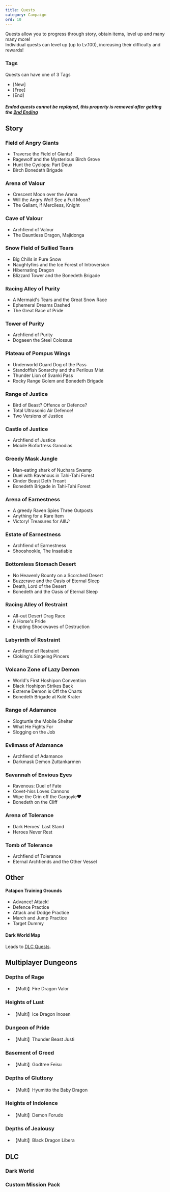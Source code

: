 ```yaml
---
title: Quests
category: Campaign
ord: 10
---
```


Quests allow you to progress through story, obtain items, level up and many many more!<br>
Individual quests can level up (up to Lv.100), increasing their difficulty and rewards!<br>

<section id="tags">

### Tags

Quests can have one of 3 Tags

- [New]
- [Free]
- [End]

##### Ended quests cannot be replayed, this property is removed after getting the [2nd Ending](./endings#bonus-2)

</section>

<section id="story">

## Story

### Field of Angry Giants

- Traverse the Field of Giants!
- Ragewolf and the Mysterious Birch Grove
- Hunt the Cyclops: Part Deux
- Birch Bonedeth Brigade

### Arena of Valour

- Crescent Moon over the Arena
- Will the Angry Wolf See a Full Moon?
- The Gallant, if Merciless, Knight

### Cave of Valour

- Archfiend of Valour
- The Dauntless Dragon, Majidonga

### Snow Field of Sullied Tears

- Big Chills in Pure Snow
- Naughtyfins and the Ice Forest of Introversion
- Hibernating Dragon
- Blizzard Tower and the Bonedeth Brigade

### Racing Alley of Purity

- A Mermaid's Tears and the Great Snow Race
- Ephemeral Dreams Dashed
- The Great Race of Pride

### Tower of Purity

- Archfiend of Purity
- Dogaeen the Steel Colossus

### Plateau of Pompus Wings

- Underworld Guard Dog of the Pass
- Standoffish Sonarchy and the Perilous Mist
- Thunder Lion of Svanki Pass
- Rocky Range Golem and Bonedeth Brigade

### Range of Justice

- Bird of Beast? Offence or Defence?
- Total Ultrasonic Air Defence!
- Two Versions of Justice

### Castle of Justice

- Archfiend of Justice
- Mobile Biofortress Ganodias

### Greedy Mask Jungle

- Man-eating shark of Nuchara Swamp
- Duel with Ravenous in Tahi-Tahi Forest
- Cinder Beast Deth Treant
- Bonedeth Brigade in Tahi-Tahi Forest

### Arena of Earnestness

- A greedy Raven Spies Three Outposts
- Anything for a Rare Item
- Victory! Treasures for All!♪

### Estate of Earnestness

- Archfiend of Earnestness
- Shooshookle, The Insatiable

### Bottomless Stomach Desert

- No Heavenly Bounty on a Scorched Desert
- Buzzcrave and the Oasis of Eternal Sleep
- Death, Lord of the Desert
- Bonedeth and the Oasis of Eternal Sleep

### Racing Alley of Restraint

- All-out Desert Drag Race
- A Horse's Pride
- Erupting Shockwaves of Destruction

### Labyrinth of Restraint

- Archfiend of Restraint
- Cioking's Singeing Pincers

### Volcano Zone of Lazy Demon

- World's First Hoshipon Convention
- Black Hoshipon Strikes Back
- Extreme Demon is Off the Charts
- Bonedeth Brigade at Kulé Krater

### Range of Adamance

- Slogturtle the Mobile Shelter
- What He Fights For
- Slogging on the Job

### Evilmass of Adamance

- Archfiend of Adamance
- Darkmask Demon Zuttankarmen

### Savannah of Envious Eyes

- Ravenous: Duel of Fate
- Covet-hiss Loves Cannons
- Wipe the Grin off the Gargoyle❤
- Bonedeth on the Cliff

### Arena of Tolerance

- Dark Heroes' Last Stand
- Heroes Never Rest

### Tomb of Tolerance

- Archfiend of Tolerance
- Eternal Archfiends and the Other Vessel

</section>

<section id="other">

## Other

#### Patapon Training Grounds

- Advance! Attack!
- Defence Practice
- Attack and Dodge Practice
- March and Jump Practice
- Target Dummy

#### Dark World Map

Leads to [DLC Quests](#dlc).

</section>

<section id="multiplayer-dungeons">

## Multiplayer Dungeons

<section id="depths-of-rage">

### Depths of Rage

- 【Multi】Fire Dragon Valor

</section>

<section id="heights-of-lust">

### Heights of Lust

- 【Multi】Ice Dragon Inosen

</section>

<section id="dungeon-of-pride">

### Dungeon of Pride

- 【Multi】Thunder Beast Justi

</section>

<section id="basement-of-greed">

### Basement of Greed

- 【Multi】Godtree Feisu

</section>

<section id="depths-of-gluttony">

### Depths of Gluttony

- 【Multi】Hyumitto the Baby Dragon

</section>

<section id="heights-of-indolence">

### Heights of Indolence

- 【Multi】Demon Forudo

</section>

<section id="depeths-of-jealousy">

### Depths of Jealousy

- 【Multi】Black Dragon Libera

</section>

</section>

<section id="dlc">

## DLC

### Dark World

### Custom Mission Pack

</section>
